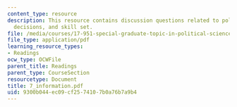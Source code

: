 ```yaml
---
content_type: resource
description: This resource contains discussion questions related to political information,
  decisions, and skill set.
file: /media/courses/17-951-special-graduate-topic-in-political-science-political-behavior-fall-2005/9300b044ec09cf2574107b0a76b7a9b4_7_information.pdf
file_type: application/pdf
learning_resource_types:
- Readings
ocw_type: OCWFile
parent_title: Readings
parent_type: CourseSection
resourcetype: Document
title: 7_information.pdf
uid: 9300b044-ec09-cf25-7410-7b0a76b7a9b4
---
```

